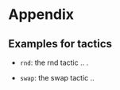 <p class="halfbreak">
</p>

Appendix
========

Examples for tactics
--------------------

* `rnd`: the rnd tactic .. .

* `swap`: the swap tactic ..
